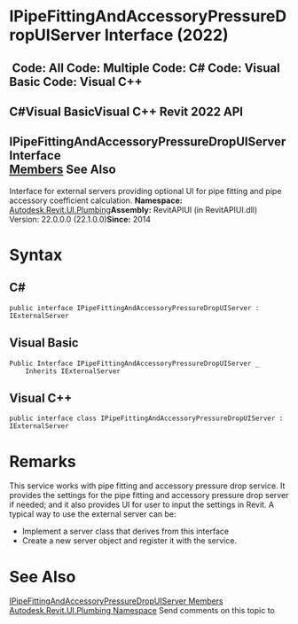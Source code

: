 # IPipeFittingAndAccessoryPressureDropUIServer Interface (2022)

﻿
 Code: All Code: Multiple Code: C# Code: Visual Basic Code: Visual C++   
---  
C#Visual BasicVisual C++
Revit 2022 API  
---  
IPipeFittingAndAccessoryPressureDropUIServer Interface  
[Members](380e3a9d-755f-725a-1079-326956fae8a3.md "IPipeFittingAndAccessoryPressureDropUIServer Members") See Also  
---  
Interface for external servers providing optional UI for pipe fitting and pipe accessory coefficient calculation. 
**Namespace:** [Autodesk.Revit.UI.Plumbing](a4cc3644-f568-6568-9c2f-dcdb6eafdf6b.md "Autodesk.Revit.UI.Plumbing Namespace")**Assembly:** RevitAPIUI (in RevitAPIUI.dll) Version: 22.0.0.0 (22.1.0.0)**Since:** 2014 
# Syntax
C#  
---  
```text
public interface IPipeFittingAndAccessoryPressureDropUIServer : IExternalServer
```
  
Visual Basic  
---  
```text
Public Interface IPipeFittingAndAccessoryPressureDropUIServer _
	Inherits IExternalServer
```
  
Visual C++  
---  
```text
public interface class IPipeFittingAndAccessoryPressureDropUIServer : IExternalServer
```
  
# Remarks
This service works with pipe fitting and accessory pressure drop service. It provides the settings for the pipe fitting and accessory pressure drop server if needed; and it also provides UI for user to input the settings in Revit. A typical way to use the external server can be: 
  * Implement a server class that derives from this interface 
  * Create a new server object and register it with the service.

# See Also
[IPipeFittingAndAccessoryPressureDropUIServer Members](380e3a9d-755f-725a-1079-326956fae8a3.md "IPipeFittingAndAccessoryPressureDropUIServer Members")
[Autodesk.Revit.UI.Plumbing Namespace](a4cc3644-f568-6568-9c2f-dcdb6eafdf6b.md "Autodesk.Revit.UI.Plumbing Namespace")
Send comments on this topic to 